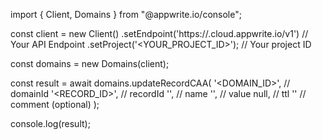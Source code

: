 import { Client, Domains } from "@appwrite.io/console";

const client = new Client()
    .setEndpoint('https://<REGION>.cloud.appwrite.io/v1') // Your API Endpoint
    .setProject('<YOUR_PROJECT_ID>'); // Your project ID

const domains = new Domains(client);

const result = await domains.updateRecordCAA(
    '<DOMAIN_ID>', // domainId
    '<RECORD_ID>', // recordId
    '<NAME>', // name
    '<VALUE>', // value
    null, // ttl
    '<COMMENT>' // comment (optional)
);

console.log(result);
